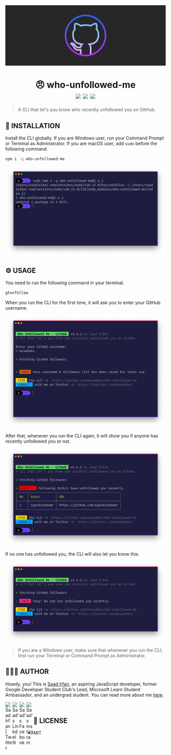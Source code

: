 <img src="./images/cover.png" alt="who-unfollowed-me">

<div align="center">
	<h1>😠 who-unfollowed-me<br>
	<img src="https://img.shields.io/npm/l/who-unfollowed-me?color=8A2BE2">
	<img src="https://img.shields.io/npm/v/who-unfollowed-me?color=8A2BE2">
	<img src="https://img.shields.io/npm/dt/who-unfollowed-me?color=8A2BE2">
	</h1>
</div>

> A CLI that let's you know who recently unfollowed you on GitHub.

## 🎩 INSTALLATION

Install the CLI globally. If you are Windows user, run your Command Prompt or Terminal as Administrator. If you are macOS user, add `sudo` before the following command.

```sh
npm i -g who-unfollowed-me
```

<img src="./images/installation.png" alt="installation">

## ⚙️ USAGE

You need to run the following command in your terminal.

```sh
gtunfollow
```

When you run the CLI for the first time, it will ask you to enter your GitHub username.

<img src="./images/first-run.png" alt="first run">

After that, whenever you run the CLI again, it will show you if anyone has recently unfollowed you or not.

<img src="./images/unfollow.png" alt="unfollow">

If no one has unfollowed you, the CLI will also let you know this.

<img src="./images/no-one-unfollow.png" alt="no one unfollowed">

> If you are a Windows user, make sure that whenever you run the CLI, first run your Terminal or Command Prompt as Administrator.

## 👨🏻‍💻 AUTHOR

Howdy, you! This is [Saad Irfan](http://msaad.dev/), an aspiring JavaScript developer, former Google Developer Student Club's Lead, Microsoft Learn Student Ambassador, and an undergrad student. You can read more about me [here](https://github.com/msaaddev/msaaddev).

<div>
<a href="https://twitter.com/msaaddev">
  <img align="left" alt="Saad Irfan | Twitter" width="22px" src="https://cdn.jsdelivr.net/npm/simple-icons@v3/icons/twitter.svg" />
</a>
<a href="https://www.linkedin.com/in/msaaddev/">
  <img align="left" alt="Saad's LinkdeIN" width="22px" src="https://cdn.jsdelivr.net/npm/simple-icons@v3/icons/linkedin.svg" />
</a>
<a href="https://www.facebook.com/msaaddev/">
  <img align="left" alt="Saad's Facebook" width="22px" src="https://cdn.jsdelivr.net/npm/simple-icons@v3/icons/facebook.svg" />
</a>
<a href="https://www.instagram.com/msaaddev">
  <img align="left" alt="Saad's instagram" width="22px" src="https://cdn.jsdelivr.net/npm/simple-icons@v3/icons/instagram.svg" />
</a>
</div>
<br>

## 🔑 LICENSE

- MIT
